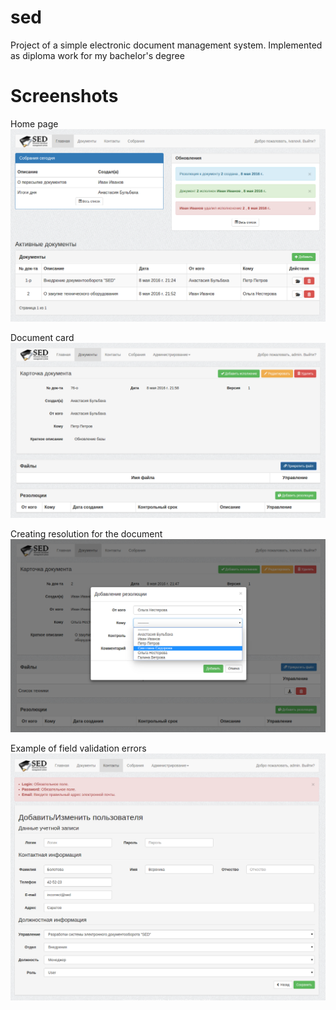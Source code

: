 # sed
Project of a simple electronic document management system. Implemented as diploma work for my bachelor's degree

# Screenshots
Home page
![Home page](https://github.com/abulbakha/sed/blob/master/example-previews/Example-Home.png)

Document card
![Document card](https://github.com/abulbakha/sed/blob/master/example-previews/Example-Document-Card.png)

Creating resolution for the document
![Resolution](https://github.com/abulbakha/sed/blob/master/example-previews/Example-Add-resolution.png)

Example of field validation errors
![Error](https://github.com/abulbakha/sed/blob/master/example-previews/Example-Error.png)

